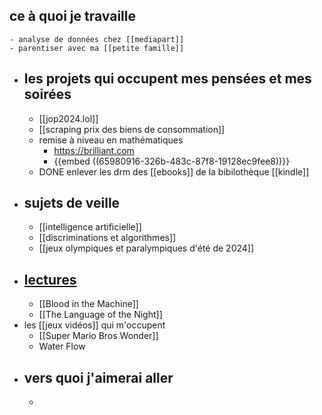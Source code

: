 ## ce à quoi je travaille
	- analyse de données chez [[mediapart]]
	- parentiser avec ma [[petite famille]]
- ## les projets qui occupent mes pensées et mes soirées
	- [[jop2024.lol]]
	- [[scraping prix des biens de consommation]]
	- remise à niveau en mathématiques
		- https://brilliant.com
		- {{embed ((65980916-326b-483c-87f8-19128ec9fee8))}}
	- DONE enlever les drm des [[ebooks]] de la bibilothèque [[kindle]]
- ## sujets de veille
	- [[intelligence artificielle]]
	- [[discriminations et algorithmes]]
	- [[jeux olympiques et paralympiques d'été de 2024]]
- ## [lectures](lire)
	- [[Blood in the Machine]]
	- [[The Language of the Night]]
- les [[jeux vidéos]] qui m'occupent
	- [[Super Mario Bros Wonder]]
	- Water Flow
- ## vers quoi j'aimerai aller
	-